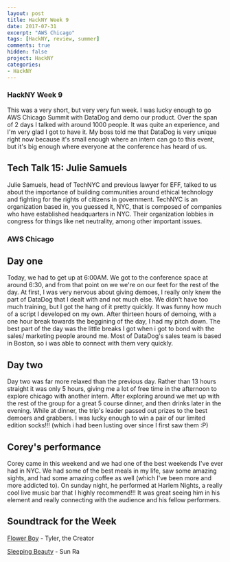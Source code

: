 ```yaml
---
layout: post
title: HackNY Week 9
date: 2017-07-31
excerpt: "AWS Chicago"
tags: [HackNY, review, summer]
comments: true
hidden: false
project: HackNY
categories:
- HackNY
---
```


### HackNY Week 9

This was a very short, but very very fun week. I was lucky enough to go AWS Chicago Summit with DataDog and demo our product. Over the span of 2 days I talked with around 1000 people. It was quite an experience, and I'm very glad I got to have it. My boss told me that DataDog is very unique right now because it's small enough where an intern can go to this event, but it's big enough where everyone at the conference has heard of us. 

## Tech Talk 15: Julie Samuels

Julie Samuels, head of TechNYC and previous lawyer for EFF, talked to us about the importance of building communities around ethical technology and fighting for the rights of citizens in government. TechNYC is an organization based in, you guessed it, NYC, that is composed of companies who have established headquarters in NYC. Their organization lobbies in congress for things like net neutrality, among other important issues. 

### AWS Chicago

## Day one

Today, we had to get up at 6:00AM. We got to the conference space at around 6:30, and from that point on we we're on our feet for the rest of the day. At first, I was very nervous about giving demoes, I really only knew the part of DataDog that I dealt with and not much else. We didn't have too much training, but I got the hang of it pretty quickly. It was funny how much of a script I developed on my own. After thirteen hours of demoing, with a one hour break towards the beggining of the day, I had my pitch down. The best part of the day was the little breaks I got when i got to bond with the sales/ marketing people around me. Most of DataDog's sales team is based in Boston, so i was able to connect with them very quickly. 

## Day two

Day two was far more relaxed than the previous day. Rather than 13 hours straight it was only 5 hours, giving me a lot of free time in the afternoon to explore chicago with another intern. After exploring around we met up with the rest of the group for a great 5 course dinner, and then drinks later in the evening. While at dinner, the trip's leader passed out prizes to the best demoers and grabbers. I was lucky enough to win a pair of our limited edition socks!!! (which i had been lusting over since I first saw them :P)

## Corey's performance

Corey came in this weekend and we had one of the best weekends I've ever had in NYC. We had some of the best meals in my life, saw some amazing sights, and had some amazing coffee as well (which I've been more and more addicted to). On sunday night, he performed at Harlem Nights, a really cool live music bar that I highly recommend!!! It was great seeing him in his element and really connecting with the audience and his fellow performers. 

## Soundtrack for the Week

[Flower Boy](https://www.youtube.com/watch?v=MvEtKc8-n3s&list=PLA4pEATyh7Y2HjA5TAsYOFuJMyspSjSxd) - Tyler, the Creator

[Sleeping Beauty](https://www.youtube.com/watch?v=Ipohbylz7Z4) - Sun Ra



